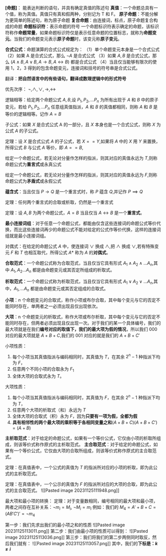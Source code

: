 **[命题]**： 能表达判断的语句，并具有确定真值的陈述句
**真值**：一个命题总具有一个值，称为真值。真值只有真和假两种，分别记为 T 和 F。
**原子命题**：不能分解为更简单的陈述句，称为原子命题
**复合命题**：由连接词，标点，原子命题复合构成的命题
**命题标识符**：表示命题的符号
一个命题标识符表示确定的命题，该标识符称作**命题常量**，如果命题标识符仅是表示任意命题的位置标志，就称为**命题变元**。当我们的命题变元表示**原子命题**时，该变元称**原子变元**。

**合式公式**：命题演算的合式公式规定为：
（1）单个命题变元本身是一个合式公式
（2）如果 A 是合式公式，那么 $\neg A$ 是合式公式
（3）如果 $A,B$ 是合式公式，那么 $(A\land B,A\lor B,A\to B,A\leftrightarrow B)$ 都是合式公式
（4）当且仅当能够有限次的使用 1，2，3 得到的包含命题变元，连接词和括号的符号串是合式公式。

翻译：**把自然语言中的有些语句，翻译成数理逻辑中的形式符号**

优先次序：
$\neg,\land,\lor,\to,\leftrightarrow$

逻辑相等：给定两个命题公式 $A,B$,设 $P_{1},P_{2},\dots P_{n}$ 为所有出现于 $A$ 和 $B$ 中的原子变元，若给 $P_{1},P_{2},\dots P_{n}$ 任意组真值指派，$A$ 和 $B$ 的真值都相同，则称 $A$ 和 $B$ 是等价的逻辑相等。记作 $A= B$

子公式：如果 $X$ 是合式公式 A 的一部分，且 $X$ 本身也是一个合式公式，则称 $X$ 为公式 $A$ 的子公式。

定理：设 $X$ 是合式公式 $A$ 的子公式，若 $X==Y$,如果将 $A$ 中的 $X$ 用 $Y$ 来置换，所得公式 $B$ 与公式 $A$ 等价，即 $A==B$,

给定一个命题公式，若无论对分量作怎样的指派，则其对应的真值永远为 $T$,则称命题公式为**重言式**或永真公式

给定一个命题公式，若无论对分量作怎样的指派，则其对应的真值永远为 $F$,则称命题公式为**矛盾式**或永假公式

**蕴含式**：当且仅当 $P\to Q$ 是一个重言式时，称 $P$ 蕴含 $Q$,并记作 $P\implies Q$

定理：任何两个重言式的合取或析取，仍然是一个重言式

定理：设 $A,B$ 为两个命题公式，$A=B$ 当且仅当 $A\leftrightarrow B$ 是一个**重言式**。

**最小连接词组**：对于任意一个命题公式，都能由仅含这些连接词的命题公式等价代换，而比这些连接词再少的命题公式不能对给定的公式作等价代换，这样的连接词组就是最小连接词组。

对偶式：在给定的命题公式 $A$ 中，使连接词 $\lor$ 换成 $\land$,把 $\land$ 换成 $\lor$,若有特殊变元 $F$ 和 $T$ 也相互取代，所得公式 $A*$ 称为 $A$ 的**对偶式**。

**合取范式**：一个命题公式称为合取范式，当且仅当它具有形式 $A_{1}\land A_{2}\land\dots A_{n}$,其中 $A_{1},A_{2}\dots A_{n}$ 都是由命题变元或其否定所组成的析取式。

**析取范式**：一个命题公式称为析取范式，当且仅当它具有形式 $A_{1}\lor A_{2}\lor\dots A_{n}$,其中，$A_{1},\dots A_{n}$ 都是由命题变元或其否定组成的合取式。

**小项**：$n$ 个命题变元的合取式，称作小项或布尔合取，其中每个变元与它的否定不能同时存在，单两者之一必须出现且仅出现依次。

**大项**：n 个命题变元的析取式，称作大项或布尔析取，其中每个变元与它的否定不能同时存在，但两者必须出现且仅出现一次。对于我们的某一个具体编号，我们的最大项就是在我们**编号对应的取值下，我们的最大项为假的情况**，所以我们 000 对应的最大项就是 $A+B+C$,我们的 $001$ 对应的就是我们的 $A+B+C'$

小项性质：
1. 每个小项当其真值指派与编码相同时，其真值为 $T$，在其余 $2^n-1$ 种指派下均为 $F$，
2. 任意两个不同小项的合取永为 $F_{1}$
3. 全体大项的合取式永为 $T$。

大项性质：
1. 每个小项当其真值指派与编码相同时，其真值为 $F$，在其余 $2^n-1$ 种指派下均为 $T$，
2. 任意两个大项的析取式（和）永远为 $T$
3. 全体大项的合取式（积）永为 $F$，因为**只要有一项为假，全都为假**
4. **具有相邻性的两个最大项的乘积等于各相同变量之和**$(A+B+C)(A+B+C')=(A+B)$

**主析取范式**：对于给定的命题公式，如果有一个等价公式，它仅由小项的析取所组成，则该等价式称作原式的主析取范式。
**主合取范式**：对于给定的命题公式，如果有一个等价公式，它仅由大项的合取所组成，则该等价式称作原式的主合取范式。

定理：在真值表中，一个公式的真值为 $T$ 的指派所对应的小项的析取，即为此公式的主析取范式。

定理：在真值表中，一个公示的真值为 $F$ 的指派所对应的大项的合取，即为此公式的主合取范式。
![[Pasted image 20231125111948.png]]

最大项和最小项的转换：
定理：对于变量数相同，编号相同的最大项和最小项，两者之间存在互补关系：$\neg m_{i}=M_{i}$, $\neg M_{i}=m_{i}$
例如：我们的 $M_{4}=A'+B+C=(AB'C')'=\neg m_{4}$

第一步：我们先求出我们的最小项之和的性质 ![[Pasted image 20231125113011.png]]
第二步：我们由最小项的性质可以得到：
![[Pasted image 20231125113036.png]]
第三步：我们将我们的第二步两侧同时取反，然后我们就有：
![[Pasted image 20231125113057.png]]
其中，我们的**下标是：$k\neq i$**


